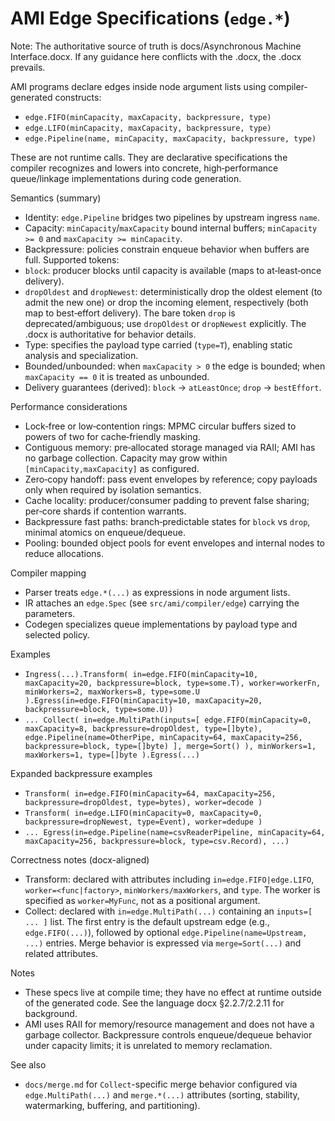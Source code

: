 # AMI Edge Specifications (`edge.*`)

Note: The authoritative source of truth is docs/Asynchronous Machine Interface.docx. If any guidance here conflicts with the .docx, the .docx prevails.

AMI programs declare edges inside node argument lists using compiler-generated constructs:

- `edge.FIFO(minCapacity, maxCapacity, backpressure, type)`
- `edge.LIFO(minCapacity, maxCapacity, backpressure, type)`
- `edge.Pipeline(name, minCapacity, maxCapacity, backpressure, type)`

These are not runtime calls. They are declarative specifications the compiler recognizes and lowers into concrete, high‑performance queue/linkage implementations during code generation.

Semantics (summary)
- Identity: `edge.Pipeline` bridges two pipelines by upstream ingress `name`.
- Capacity: `minCapacity`/`maxCapacity` bound internal buffers; `minCapacity >= 0` and `maxCapacity >= minCapacity`.
 - Backpressure: policies constrain enqueue behavior when buffers are full. Supported tokens:
  - `block`: producer blocks until capacity is available (maps to at‑least‑once delivery).
  - `dropOldest` and `dropNewest`: deterministically drop the oldest element (to admit the new one) or drop the incoming element, respectively (both map to best‑effort delivery).
  The bare token `drop` is deprecated/ambiguous; use `dropOldest` or `dropNewest` explicitly.
  The .docx is authoritative for behavior details.
- Type: specifies the payload type carried (`type=T`), enabling static analysis and specialization.
 - Bounded/unbounded: when `maxCapacity > 0` the edge is bounded; when `maxCapacity == 0` it is treated as unbounded.
 - Delivery guarantees (derived): `block` → `atLeastOnce`; `drop` → `bestEffort`.

Performance considerations
- Lock‑free or low‑contention rings: MPMC circular buffers sized to powers of two for cache‑friendly masking.
- Contiguous memory: pre‑allocated storage managed via RAII; AMI has no garbage collection. Capacity may grow within `[minCapacity,maxCapacity]` as configured.
- Zero‑copy handoff: pass event envelopes by reference; copy payloads only when required by isolation semantics.
- Cache locality: producer/consumer padding to prevent false sharing; per‑core shards if contention warrants.
- Backpressure fast paths: branch‑predictable states for `block` vs `drop`, minimal atomics on enqueue/dequeue.
- Pooling: bounded object pools for event envelopes and internal nodes to reduce allocations.

Compiler mapping
- Parser treats `edge.*(...)` as expressions in node argument lists.
- IR attaches an `edge.Spec` (see `src/ami/compiler/edge`) carrying the parameters.
- Codegen specializes queue implementations by payload type and selected policy.

Examples
- `Ingress(...).Transform( in=edge.FIFO(minCapacity=10, maxCapacity=20, backpressure=block, type=some.T), worker=workerFn, minWorkers=2, maxWorkers=8, type=some.U ).Egress(in=edge.FIFO(minCapacity=10, maxCapacity=20, backpressure=block, type=some.U))`
- `... Collect( in=edge.MultiPath(inputs=[ edge.FIFO(minCapacity=0, maxCapacity=8, backpressure=dropOldest, type=[]byte), edge.Pipeline(name=OtherPipe, minCapacity=64, maxCapacity=256, backpressure=block, type=[]byte) ], merge=Sort() ), minWorkers=1, maxWorkers=1, type=[]byte ).Egress(...)`

Expanded backpressure examples
- `Transform( in=edge.FIFO(minCapacity=64, maxCapacity=256, backpressure=dropOldest, type=bytes), worker=decode )`
- `Transform( in=edge.LIFO(minCapacity=0, maxCapacity=0, backpressure=dropNewest, type=Event), worker=dedupe )`
- `... Egress(in=edge.Pipeline(name=csvReaderPipeline, minCapacity=64, maxCapacity=256, backpressure=block, type=csv.Record), ...)`

Correctness notes (docx-aligned)
- Transform: declared with attributes including `in=edge.FIFO|edge.LIFO`, `worker=<func|factory>`, `minWorkers/maxWorkers`, and `type`. The worker is specified as `worker=MyFunc`, not as a positional argument.
- Collect: declared with `in=edge.MultiPath(...)` containing an `inputs=[ ... ]` list. The first entry is the default upstream edge (e.g., `edge.FIFO(...)`), followed by optional `edge.Pipeline(name=Upstream, ...)` entries. Merge behavior is expressed via `merge=Sort(...)` and related attributes.

Notes
- These specs live at compile time; they have no effect at runtime outside of the generated code. See the language docx §2.2.7/2.2.11 for background.
- AMI uses RAII for memory/resource management and does not have a garbage collector. Backpressure controls enqueue/dequeue behavior under capacity limits; it is unrelated to memory reclamation.

See also
- `docs/merge.md` for `Collect`-specific merge behavior configured via `edge.MultiPath(...)` and `merge.*(...)` attributes (sorting, stability, watermarking, buffering, and partitioning).
